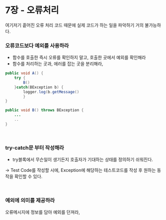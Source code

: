 # 7장 - 오류처리

여기저기 흩어진 오류 처리 코드 때문에 실제 코드가 하는 일을 파악하기 거의 불가능하다. <br>


### 오류코드보다 예외를 사용하라

- 함수를 호출한 즉시 오류를 확인하지 말고, 호출한 곳에서 예외를 확인해라
- 함수를 처리하는 곳과, 에러를 잡는 곳을 분리해라,

```java
public void A() {
	try {
		B()
	}catch(BException b) {
		logger.log(b.getMessage()
		}
}

public void B() throws BException {
	...
	..
}
```
<br>

### try-catch문 부터 작성해라

- try블록에서 무슨일이 생기든지 호출자가 기대하는 상태를 정의하기 쉬워진다.

→ Test Code를 작성할 시에, Exception에 해당하는 테스트코드를 작성 후 원하는 동작을 확인할 수 있다.

<br>


### 예외에 의미를 제공하라

오류메시지에 정보를 담아 예외를 던져라,
